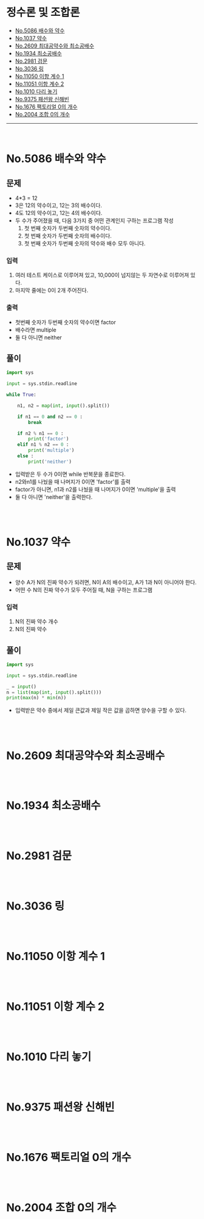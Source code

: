 # 정수론 및 조합론

- [No.5086 배수와 약수](#no5086-배수와-약수)
- [No.1037 약수](#no1037-약수)
- [No.2609 최대공약수와 최소공배수](#no2609-최대공약수와-최소공배수)
- [No.1934 최소공배수](#no1934-최소공배수)
- [No.2981 검문](#no2981-검문)
- [No.3036 링](#no3036-링)
- [No.11050 이항 계수 1](#no11050-이항-계수-1)
- [No.11051 이항 계수 2](#no11051-이항-계수-2)
- [No.1010 다리 놓기](#no1010-다리-놓기)
- [No.9375 패션왕 신해빈](#no9375-패션왕-신해빈)
- [No.1676 팩토리얼 0의 개수](#no1676-팩토리얼-0의-개수)
- [No.2004 조합 0의 개수](#no2004-조합-0의-개수)

---

<br>

# No.5086 배수와 약수

## 문제
- 4*3 = 12
- 3은 12의 약수이고, 12는 3의 배수이다.
- 4도 12의 약수이고, 12는 4의 배수이다.
- 두 수가 주어졌을 때, 다음 3가지 중 어떤 관계인지 구하는 프로그램 작성
    1. 첫 번째 숫자가 두번째 숫자의 약수이다.
    2. 첫 번째 숫자가 두번째 숫자의 배수이다.
    3. 첫 번째 숫자가 두번째 숫자의 약수와 배수 모두 아니다.

### 입력
1. 여러 테스트 케이스로 이루어져 있고, 10,000이 넘지않는 두 자연수로 이루어져 있다.
2. 마지막 줄에는 0이 2개 주어진다.

### 출력 
- 첫번째 숫자가 두번째 숫자의 약수이면 factor
- 배수라면 multiple
- 둘 다 아니면 neither

## 풀이

```python
import sys

input = sys.stdin.readline

while True:

    n1, n2 = map(int, input().split())

    if n1 == 0 and n2 == 0 :
        break

    if n2 % n1 == 0 :
        print('factor')
    elif n1 % n2 == 0 :
        print('multiple')
    else :
        print('neither')
```

- 입력받은 두 수가 0이면 while 반복문을 종료한다.
- n2와n1를 나눴을 때 나머지가 0이면 'factor'를 출력
- factor가 아니면, n1과 n2를 나눴을 때 나머지가 0이면 'multiple'을 출력
- 둘 다 아니면 'neither'을 출력한다. 


<br>
<br>

# No.1037 약수

## 문제

- 양수 A가 N의 진짜 약수가 되려면, N이 A의 배수이고, A가 1과 N이 아니어야 한다.
- 어떤 수 N의 진짜 약수가 모두 주어질 때, N을 구하는 프로그램

### 입력
1. N의 진짜 약수 개수
2. N의 진짜 약수

## 풀이

```python
import sys

input = sys.stdin.readline

_ = input()
n = list(map(int, input().split()))
print(max(n) * min(n))
```
- 입력받은 약수 중에서 제일 큰값과 제일 작은 값을 곱하면 양수을 구할 수 있다.

<br>
<br>

# No.2609 최대공약수와 최소공배수

<br>
<br>

# No.1934 최소공배수

<br>
<br>

# No.2981 검문

<br>
<br>

# No.3036 링

<br>
<br>

# No.11050 이항 계수 1

<br>
<br>

# No.11051 이항 계수 2

<br>
<br>

# No.1010 다리 놓기

<br>
<br>

# No.9375 패션왕 신해빈

<br>
<br>

# No.1676 팩토리얼 0의 개수

<br>
<br>

# No.2004 조합 0의 개수

<br>
<br>
